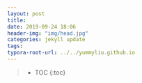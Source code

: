 ```yaml
---
layout: post
title: 
date: 2019-09-24 18:06
header-img: "img/head.jpg"
categories: jekyll update
tags:
typora-root-url: ../../yummyliu.github.io
---
```

> * TOC
> {:toc}
